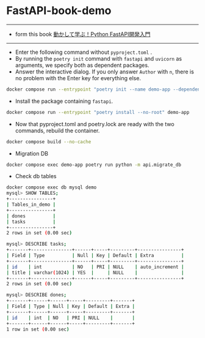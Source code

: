 # FastAPI-book-demo

---
- form this book [動かして学ぶ！Python FastAPI開発入門](https://www.seshop.com/product/detail/25640)
---
- Enter the following command without `pyproject.toml` .
- By running the `poetry init` command with `fastapi` and `uvicorn` as arguments, we specify both as dependent packages.
- Answer the interactive dialog. If you only answer `Author` with `n`, there is no problem with the Enter key for everything else.

```bash
docker compose run --entrypoint "poetry init --name demo-app --dependency fastapi --dependency uvicorn[standard]" demo-app
```

- Install the package containing `fastapi`.

```bash
docker compose run --entrypoint "poetry install --no-root" demo-app
```

- Now that pyproject.toml and poetry.lock are ready with the two commands, rebuild the container.

```bash
docker compose build --no-cache
```

- Migration DB

```bash
docker compose exec demo-app poetry run python -m api.migrate_db
```

- Check db tables

```bash
docker compose exec db mysql demo
mysql> SHOW TABLES;
+----------------+
| Tables_in_demo |
+----------------+
| dones          |
| tasks          |
+----------------+
2 rows in set (0.00 sec)

mysql> DESCRIBE tasks;
+-------+---------------+------+-----+---------+----------------+
| Field | Type          | Null | Key | Default | Extra          |
+-------+---------------+------+-----+---------+----------------+
| id    | int           | NO   | PRI | NULL    | auto_increment |
| title | varchar(1024) | YES  |     | NULL    |                |
+-------+---------------+------+-----+---------+----------------+
2 rows in set (0.00 sec)

mysql> DESCRIBE dones;
+-------+------+------+-----+---------+-------+
| Field | Type | Null | Key | Default | Extra |
+-------+------+------+-----+---------+-------+
| id    | int  | NO   | PRI | NULL    |       |
+-------+------+------+-----+---------+-------+
1 row in set (0.00 sec)
```